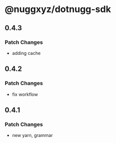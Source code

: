 # @nuggxyz/dotnugg-sdk

## 0.4.3

### Patch Changes

-   adding cache

## 0.4.2

### Patch Changes

-   fix workflow

## 0.4.1

### Patch Changes

-   new yarn, grammar
